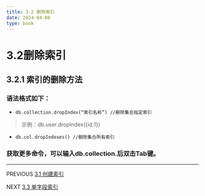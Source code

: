 ```yaml
---
title: 3.2 删除索引
date: 2024-04-08
type: book
---
```

# 3.2删除索引
## 3.2.1 索引的删除方法
### 语法格式如下：
- `db.collection.dropIndex(“索引名称”) //删除集合指定索引`
>示例：db.user.dropIndex({id:1})
- `db.col.dropIndexes() //删除集合所有索引`

### 获取更多命令，可以输入db.collection.后双击Tab键。
---
PREVIOUS
[3.1 创建索引](https://github.com/pipipanini/starter-hugo-academic/blob/main/content/courses/BigDataStorage/chapter3/3.1.md)


NEXT
[3.3 单字段索引](https://github.com/pipipanini/starter-hugo-academic/blob/main/content/courses/BigDataStorage/chapter3/3.3.md)
